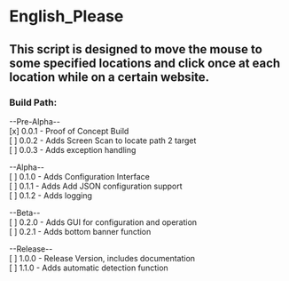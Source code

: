 # English_Please  

## This script is designed to move the mouse to some specified locations and click once at each location while on a certain website.  

### Build Path:  
  
--Pre-Alpha--  
[x] 0.0.1 - Proof of Concept Build  
[ ] 0.0.2 - Adds Screen Scan to locate path 2 target  
[ ] 0.0.3 - Adds exception handling  
  
--Alpha--  
[ ] 0.1.0 - Adds Configuration Interface  
[ ] 0.1.1 - Adds Add JSON configuration support  
[ ] 0.1.2 - Adds logging  
  
--Beta--  
[ ] 0.2.0 - Adds GUI for configuration and operation  
[ ] 0.2.1 - Adds bottom banner function  
  
--Release--  
[ ] 1.0.0 - Release Version, includes documentation  
[ ] 1.1.0 - Adds automatic detection function  
